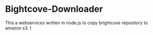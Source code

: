 # Bightcove-Downloader
This a webservices written in node.js to copy brightcove repository to amazon s3. t
